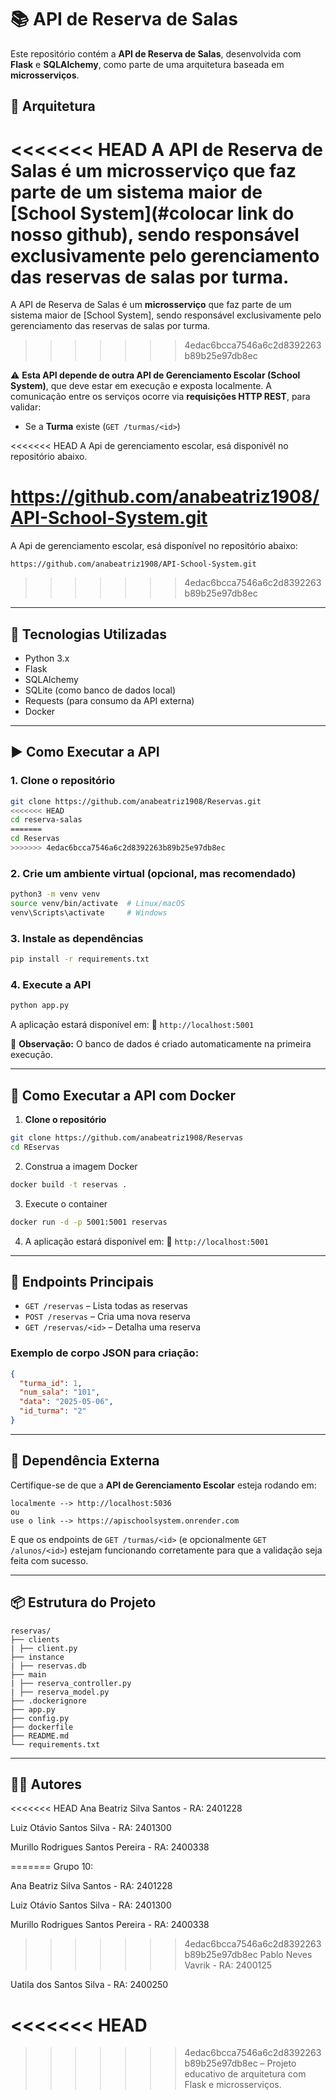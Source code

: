 
# 📚 API de Reserva de Salas

Este repositório contém a **API de Reserva de Salas**, desenvolvida com **Flask** e **SQLAlchemy**, como parte de uma arquitetura baseada em **microsserviços**.

## 🧩 Arquitetura

<<<<<<< HEAD
A API de Reserva de Salas é um **microsserviço** que faz parte de um sistema maior de [School System](#colocar link do nosso github), sendo responsável exclusivamente pelo gerenciamento das reservas de salas por turma.
=======
A API de Reserva de Salas é um **microsserviço** que faz parte de um sistema maior de [School System], sendo responsável exclusivamente pelo gerenciamento das reservas de salas por turma.
>>>>>>> 4edac6bcca7546a6c2d8392263b89b25e97db8ec

⚠️ **Esta API depende de outra API de Gerenciamento Escolar (School System)**, que deve estar em execução e exposta localmente. A comunicação entre os serviços ocorre via **requisições HTTP REST**, para validar:

- Se a **Turma** existe (`GET /turmas/<id>`)

<<<<<<< HEAD
A Api de gerenciamento escolar, esá disponivél no repositório abaixo.

https://github.com/anabeatriz1908/API-School-System.git
=======
A Api de gerenciamento escolar, esá disponível no repositório abaixo:

`https://github.com/anabeatriz1908/API-School-System.git`
>>>>>>> 4edac6bcca7546a6c2d8392263b89b25e97db8ec


---

## 🚀 Tecnologias Utilizadas

- Python 3.x
- Flask
- SQLAlchemy
- SQLite (como banco de dados local)
- Requests (para consumo da API externa)
- Docker

---

## ▶️ Como Executar a API

### 1. Clone o repositório

```bash
git clone https://github.com/anabeatriz1908/Reservas.git
<<<<<<< HEAD
cd reserva-salas
=======
cd Reservas
>>>>>>> 4edac6bcca7546a6c2d8392263b89b25e97db8ec
```

### 2. Crie um ambiente virtual (opcional, mas recomendado)

```bash
python3 -m venv venv
source venv/bin/activate  # Linux/macOS
venv\Scripts\activate     # Windows
```

### 3. Instale as dependências

```bash
pip install -r requirements.txt
```

### 4. Execute a API

```bash
python app.py
```

A aplicação estará disponível em:
📍 `http://localhost:5001`

📝 **Observação:** O banco de dados é criado automaticamente na primeira execução.

---
## 🐳 Como Executar a API com Docker

1. **Clone o repositório**

```bash
git clone https://github.com/anabeatriz1908/Reservas
cd REservas
```

2. Construa a imagem Docker

```bash
docker build -t reservas .
```

3. Execute o container

```bash
docker run -d -p 5001:5001 reservas
```

4. A aplicação estará disponível em:
📍 `http://localhost:5001`

---

## 📡 Endpoints Principais

- `GET /reservas` – Lista todas as reservas
- `POST /reservas` – Cria uma nova reserva
- `GET /reservas/<id>` – Detalha uma reserva


### Exemplo de corpo JSON para criação:

```json
{
  "turma_id": 1,
  "num_sala": "101",
  "data": "2025-05-06",
  "id_turma": "2"
}
```

---

## 🔗 Dependência Externa

Certifique-se de que a **API de Gerenciamento Escolar** esteja rodando em:

```
localmente --> http://localhost:5036
ou
use o link --> https://apischoolsystem.onrender.com
```

E que os endpoints de `GET /turmas/<id>` (e opcionalmente `GET /alunos/<id>`) estejam funcionando corretamente para que a validação seja feita com sucesso.

---

## 📦 Estrutura do Projeto

```
reservas/
├── clients
| ├── client.py
├── instance
| ├── reservas.db
├── main
| ├── reserva_controller.py
| ├── reserva_model.py
├── .dockerignore
├── app.py
├── config.py
├── dockerfile
├── README.md
└── requirements.txt
```

---

## 🧑‍💻 Autores

<<<<<<< HEAD
Ana Beatriz Silva Santos - RA: 2401228

Luiz Otávio Santos Silva - RA: 2401300

Murillo Rodrigues Santos Pereira - RA: 2400338

=======
Grupo 10:

Ana Beatriz Silva Santos - RA: 2401228

Luiz Otávio Santos Silva - RA: 2401300

Murillo Rodrigues Santos Pereira - RA: 2400338

>>>>>>> 4edac6bcca7546a6c2d8392263b89b25e97db8ec
Pablo Neves Vavrik - RA: 2400125

Uatila dos Santos Silva - RA: 2400250

<<<<<<< HEAD
=======

>>>>>>> 4edac6bcca7546a6c2d8392263b89b25e97db8ec
– Projeto educativo de arquitetura com Flask e microsserviços.

